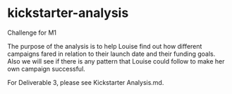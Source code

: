 # kickstarter-analysis
Challenge for M1 

The purpose of the analysis is to help Louise find out how different campaigns fared in relation to their launch date and their funding goals. Also we will see if there is any pattern that Louise could follow to make her own campaign successful.

For Deliverable 3, please see Kickstarter Analysis.md. 
